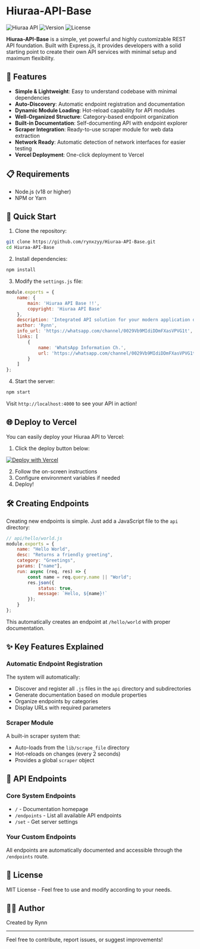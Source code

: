 # Hiuraa-API-Base

![Hiuraa API](https://img.shields.io/badge/Hiuraa-API-blue)
![Version](https://img.shields.io/badge/version-1.0.0-green)
![License](https://img.shields.io/badge/license-MIT-orange)

**Hiuraa-API-Base** is a simple, yet powerful and highly customizable REST API foundation. Built with Express.js, it provides developers with a solid starting point to create their own API services with minimal setup and maximum flexibility.

## 🌟 Features

- **Simple & Lightweight**: Easy to understand codebase with minimal dependencies
- **Auto-Discovery**: Automatic endpoint registration and documentation
- **Dynamic Module Loading**: Hot-reload capability for API modules
- **Well-Organized Structure**: Category-based endpoint organization
- **Built-in Documentation**: Self-documenting API with endpoint explorer
- **Scraper Integration**: Ready-to-use scraper module for web data extraction
- **Network Ready**: Automatic detection of network interfaces for easier testing
- **Vercel Deployment**: One-click deployment to Vercel

## 📋 Requirements

- Node.js (v18 or higher)
- NPM or Yarn

## 🚀 Quick Start

1. Clone the repository:
```bash
git clone https://github.com/rynxzyy/Hiuraa-API-Base.git
cd Hiuraa-API-Base
```

2. Install dependencies:
```bash
npm install
```

3. Modify the `settings.js` file:
```javascript
module.exports = {
    name: {
        main: 'Hiuraa API Base !!',
        copyright: 'Hiuraa API Base'
    },
    description: 'Integrated API solution for your modern application development needs. Fast, secure, and reliable access.',
    author: 'Rynn',
    info_url: 'https://whatsapp.com/channel/0029Vb9MIdiDDmFXasVPVG1t',
    links: [
        {
            name: 'WhatsApp Information Ch.',
            url: 'https://whatsapp.com/channel/0029Vb9MIdiDDmFXasVPVG1t'
        }
    ]
};
```

4. Start the server:
```bash
npm start
```

Visit `http://localhost:4000` to see your API in action!

## 🌐 Deploy to Vercel

You can easily deploy your Hiuraa API to Vercel:

1. Click the deploy button below:

[![Deploy with Vercel](https://vercel.com/button)](https://vercel.com/new/clone?repository-url=https%3A%2F%2Fgithub.com%2Frynxzyy%2FHiuraa-API-Base)

2. Follow the on-screen instructions
3. Configure environment variables if needed
4. Deploy!

## 🛠️ Creating Endpoints

Creating new endpoints is simple. Just add a JavaScript file to the `api` directory:

```javascript
// api/hello/world.js
module.exports = {
    name: "Hello World",
    desc: "Returns a friendly greeting",
    category: "Greetings",
    params: ["name"],
    run: async (req, res) => {
        const name = req.query.name || "World";
        res.json({
            status: true,
            message: `Hello, ${name}!`
        });
    }
};
```

This automatically creates an endpoint at `/hello/world` with proper documentation.

## ✨ Key Features Explained

### Automatic Endpoint Registration

The system will automatically:
- Discover and register all `.js` files in the `api` directory and subdirectories
- Generate documentation based on module properties
- Organize endpoints by categories
- Display URLs with required parameters

### Scraper Module

A built-in scraper system that:
- Auto-loads from the `lib/scrape_file` directory
- Hot-reloads on changes (every 2 seconds)
- Provides a global `scraper` object

## 📡 API Endpoints

### Core System Endpoints

- `/` - Documentation homepage
- `/endpoints` - List all available API endpoints
- `/set` - Get server settings

### Your Custom Endpoints

All endpoints are automatically documented and accessible through the `/endpoints` route.

## 📝 License

MIT License - Feel free to use and modify according to your needs.

## 👨‍💻 Author

Created by Rynn

---

Feel free to contribute, report issues, or suggest improvements!